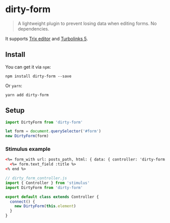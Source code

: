 # dirty-form

> A lightweight plugin to prevent losing data when editing forms. No dependencies.

It supports [Trix editor](https://trix-editor.org) and [Turbolinks 5](https://github.com/turbolinks/turbolinks).

## Install

You can get it via `npm`:

```
npm install dirty-form --save
```

Or `yarn`:

```
yarn add dirty-form
```

## Setup

```javascript
import DirtyForm from 'dirty-form'

let form = document.querySelector('#form')
new DirtyForm(form)
```

### Stimulus example

```html
<%= form_with url: posts_path, html: { data: { controller: 'dirty-form' } } do |form| %>
  <%= form.text_field :title %>
<% end %>
```

```js
// dirty_form_controller.js
import { Controller } from 'stimulus'
import DirtyForm from 'dirty-form'

export default class extends Controller {
  connect() {
    new DirtyForm(this.element)
  }
}
```
